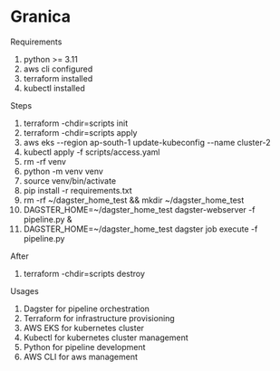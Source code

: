 # Granica

Requirements
1. python >= 3.11
2. aws cli configured
3. terraform installed
4. kubectl installed

Steps
1. terraform -chdir=scripts init
2. terraform -chdir=scripts apply
3. aws eks --region ap-south-1 update-kubeconfig --name cluster-2
4. kubectl apply -f scripts/access.yaml
5. rm -rf venv 
6. python -m venv venv
7. source venv/bin/activate
8. pip install -r requirements.txt 
9. rm -rf ~/dagster_home_test && mkdir ~/dagster_home_test
10. DAGSTER_HOME=~/dagster_home_test dagster-webserver -f pipeline.py &
11. DAGSTER_HOME=~/dagster_home_test dagster job execute -f pipeline.py


After 
1. terraform -chdir=scripts destroy


Usages
1. Dagster for pipeline orchestration
2. Terraform for infrastructure provisioning
3. AWS EKS for kubernetes cluster
4. Kubectl for kubernetes cluster management
5. Python for pipeline development
6. AWS CLI for aws management
